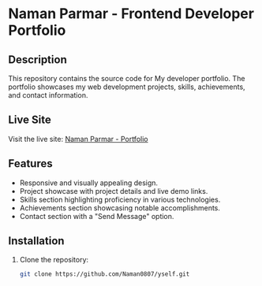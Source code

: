 # Naman Parmar - Frontend Developer Portfolio

## Description

This repository contains the source code for My developer portfolio. The portfolio showcases my web development projects, skills, achievements, and contact information.

## Live Site

Visit the live site: [Naman Parmar - Portfolio]([#](https://naman0807.github.io/myself/))  <!-- Replace '#' with the actual link once the site is deployed -->

## Features

- Responsive and visually appealing design.
- Project showcase with project details and live demo links.
- Skills section highlighting proficiency in various technologies.
- Achievements section showcasing notable accomplishments.
- Contact section with a "Send Message" option.

## Installation

1. Clone the repository:

   ```bash
   git clone https://github.com/Naman0807/yself.git
